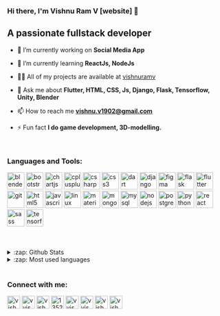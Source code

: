<!-- ### Hi there, I'm Vishnu Ram V [website] 👋
<h1 align="center">Hi 👋, I'm Vishnu Ram V</h1>
## A passionate fullstack developer


<p align="left"> <img src="https://komarev.com/ghpvc/?username=vishnuramv" alt="vishnuramv" /> </p>

- 🔭 I’m currently working on **Social Media App**

- 🌱 I’m currently learning **ReactJs, NodeJs**

- 👨‍💻 All of my projects are available at [github.com/vishnuramv](vishnuramv)

- 💬 Ask me about **Flutter, HTML, CSS, Js, Django, Flask, Tensorflow, Unity, Blender**

- 📫 How to reach me **vishnu.v1902@gmail.com**

- ⚡ Fun fact **I do game development, 3D-modelling.**

<p align="left"><img src="https://download.blender.org/branding/community/blender_community_badge_white.svg" alt="blender" width="40" height="40"/> <img src="https://devicons.github.io/devicon/devicon.git/icons/bootstrap/bootstrap-plain.svg" alt="bootstrap" width="40" height="40"/> <img src="https://www.chartjs.org/media/logo-title.svg" alt="chartjs" width="40" height="40"/> <img src="https://devicons.github.io/devicon/devicon.git/icons/cplusplus/cplusplus-original.svg" alt="cplusplus" width="40" height="40"/> <img src="https://devicons.github.io/devicon/devicon.git/icons/csharp/csharp-original.svg" alt="csharp" width="40" height="40"/> <img src="https://devicons.github.io/devicon/devicon.git/icons/css3/css3-original-wordmark.svg" alt="css3" width="40" height="40"/> <img src="https://www.vectorlogo.zone/logos/dartlang/dartlang-icon.svg" alt="dart" width="40" height="40"/> <img src="https://devicons.github.io/devicon/devicon.git/icons/django/django-original.svg" alt="django" width="40" height="40"/> <img src="https://www.vectorlogo.zone/logos/figma/figma-icon.svg" alt="figma" width="40" height="40"/> <img src="https://www.vectorlogo.zone/logos/pocoo_flask/pocoo_flask-icon.svg" alt="flask" width="40" height="40"/> <img src="https://www.vectorlogo.zone/logos/flutterio/flutterio-icon.svg" alt="flutter" width="40" height="40"/> <img src="https://www.vectorlogo.zone/logos/git-scm/git-scm-icon.svg" alt="git" width="40" height="40"/> <img src="https://devicons.github.io/devicon/devicon.git/icons/html5/html5-original-wordmark.svg" alt="html5" width="40" height="40"/> <img src="https://devicons.github.io/devicon/devicon.git/icons/javascript/javascript-original.svg" alt="javascript" width="40" height="40"/> <img src="https://devicons.github.io/devicon/devicon.git/icons/linux/linux-original.svg" alt="linux" width="40" height="40"/> <img src="https://raw.githubusercontent.com/prplx/svg-logos/5585531d45d294869c4eaab4d7cf2e9c167710a9/svg/materialize.svg" alt="materialize" width="40" height="40"/> <img src="https://devicons.github.io/devicon/devicon.git/icons/mongodb/mongodb-original-wordmark.svg" alt="mongodb" width="40" height="40"/> <img src="https://devicons.github.io/devicon/devicon.git/icons/mysql/mysql-original-wordmark.svg" alt="mysql" width="40" height="40"/> <img src="https://devicons.github.io/devicon/devicon.git/icons/nodejs/nodejs-original-wordmark.svg" alt="nodejs" width="40" height="40"/> <img src="https://devicons.github.io/devicon/devicon.git/icons/postgresql/postgresql-original-wordmark.svg" alt="postgresql" width="40" height="40"/> <img src="https://devicons.github.io/devicon/devicon.git/icons/python/python-original.svg" alt="python" width="40" height="40"/> <img src="https://devicons.github.io/devicon/devicon.git/icons/react/react-original-wordmark.svg" alt="react" width="40" height="40"/> <img src="https://devicons.github.io/devicon/devicon.git/icons/sass/sass-original.svg" alt="sass" width="40" height="40"/> <img src="https://www.vectorlogo.zone/logos/tensorflow/tensorflow-icon.svg" alt="tensorflow" width="40" height="40"/></p>

<p><img align="left" src="https://github-readme-stats.vercel.app/api/top-langs/?username=vishnuramv&layout=compact&hide=html" alt="vishnuramv" /></p>

<p>&nbsp;<img align="center" src="https://github-readme-stats.vercel.app/api?username=vishnuramv&show_icons=true" alt="vishnuramv" /></p>

<p align="center">
<a href="https://dev.to/vishnuramv" target="blank"><img align="center" src="https://cdn.jsdelivr.net/npm/simple-icons@3.0.1/icons/dev-dot-to.svg" alt="vishnuramv" height="30" width="30" /></a>
<a href="https://twitter.com/vvishnu__" target="blank"><img align="center" src="https://cdn.jsdelivr.net/npm/simple-icons@3.0.1/icons/twitter.svg" alt="vvishnu__" height="30" width="30" /></a>
<a href="https://linkedin.com/in/vishnu1902" target="blank"><img align="center" src="https://cdn.jsdelivr.net/npm/simple-icons@3.0.1/icons/linkedin.svg" alt="vishnu1902" height="30" width="30" /></a>
<a href="https://stackoverflow.com/users/13526964" target="blank"><img align="center" src="https://cdn.jsdelivr.net/npm/simple-icons@3.0.1/icons/stackoverflow.svg" alt="13526964" height="30" width="30" /></a>
<a href="https://fb.com/vvishnu1902" target="blank"><img align="center" src="https://cdn.jsdelivr.net/npm/simple-icons@3.0.1/icons/facebook.svg" alt="vvishnu1902" height="30" width="30" /></a>
<a href="https://instagram.com/vvishnu___" target="blank"><img align="center" src="https://cdn.jsdelivr.net/npm/simple-icons@3.0.1/icons/instagram.svg" alt="vvishnu___" height="30" width="30" /></a>
<a href="https://www.hackerrank.com/vishnu_v1902" target="blank"><img align="center" src="https://cdn.jsdelivr.net/npm/simple-icons@3.0.1/icons/hackerrank.svg" alt="vishnu_v1902" height="30" width="30" /></a>
<a href="https://www.geeksforgeeks.com/vishnuv1902" target="blank"><img align="center" src="https://cdn.jsdelivr.net/npm/simple-icons@3.0.1/icons/geeksforgeeks.svg" alt="vishnuv1902" height="30" width="30" /></a>
</p> -->

### Hi there, I'm Vishnu Ram V [website] 👋
## A passionate fullstack developer



- 🔭 I’m currently working on **Social Media App**

- 🌱 I’m currently learning **ReactJs, NodeJs**

- 👨‍💻 All of my projects are available at [vishnuramv](vishnuramv)

- 💬 Ask me about **Flutter, HTML, CSS, Js, Django, Flask, Tensorflow, Unity, Blender**

- 📫 How to reach me **vishnu.v1902@gmail.com**

- ⚡ Fun fact **I do game development, 3D-modelling.**


<br />

### Languages and Tools:

<p align="left">
    <img src="https://download.blender.org/branding/community/blender_community_badge_white.svg" alt="blender" width="40" height="40"/> 
    <img src="https://devicons.github.io/devicon/devicon.git/icons/bootstrap/bootstrap-plain.svg" alt="bootstrap" width="40" height="40"/> 
    <img src="https://www.chartjs.org/media/logo-title.svg" alt="chartjs" width="40" height="40"/> 
    <img src="https://devicons.github.io/devicon/devicon.git/icons/cplusplus/cplusplus-original.svg" alt="cplusplus" width="40" height="40"/> 
    <img src="https://devicons.github.io/devicon/devicon.git/icons/csharp/csharp-original.svg" alt="csharp" width="40" height="40"/> 
    <img src="https://devicons.github.io/devicon/devicon.git/icons/css3/css3-original-wordmark.svg" alt="css3" width="40" height="40"/> 
    <img src="https://www.vectorlogo.zone/logos/dartlang/dartlang-icon.svg" alt="dart" width="40" height="40"/> 
    <img src="https://devicons.github.io/devicon/devicon.git/icons/django/django-original.svg" alt="django" width="40" height="40"/> 
    <img src="https://www.vectorlogo.zone/logos/figma/figma-icon.svg" alt="figma" width="40" height="40"/> 
    <img src="https://www.vectorlogo.zone/logos/pocoo_flask/pocoo_flask-icon.svg" alt="flask" width="40" height="40"/> 
    <img src="https://www.vectorlogo.zone/logos/flutterio/flutterio-icon.svg" alt="flutter" width="40" height="40"/> 
    <img src="https://www.vectorlogo.zone/logos/git-scm/git-scm-icon.svg" alt="git" width="40" height="40"/> 
    <img src="https://devicons.github.io/devicon/devicon.git/icons/html5/html5-original-wordmark.svg" alt="html5" width="40" height="40"/> 
    <img src="https://devicons.github.io/devicon/devicon.git/icons/javascript/javascript-original.svg" alt="javascript" width="40" height="40"/> 
    <img src="https://devicons.github.io/devicon/devicon.git/icons/linux/linux-original.svg" alt="linux" width="40" height="40"/> 
    <img src="https://raw.githubusercontent.com/prplx/svg-logos/5585531d45d294869c4eaab4d7cf2e9c167710a9/svg/materialize.svg" alt="materialize" width="40" height="40"/> 
    <img src="https://devicons.github.io/devicon/devicon.git/icons/mongodb/mongodb-original-wordmark.svg" alt="mongodb" width="40" height="40"/> 
    <img src="https://devicons.github.io/devicon/devicon.git/icons/mysql/mysql-original-wordmark.svg" alt="mysql" width="40" height="40"/> 
    <img src="https://devicons.github.io/devicon/devicon.git/icons/nodejs/nodejs-original-wordmark.svg" alt="nodejs" width="40" height="40"/> 
    <img src="https://devicons.github.io/devicon/devicon.git/icons/postgresql/postgresql-original-wordmark.svg" alt="postgresql" width="40" height="40"/> 
    <img src="https://devicons.github.io/devicon/devicon.git/icons/python/python-original.svg" alt="python" width="40" height="40"/> 
    <img src="https://devicons.github.io/devicon/devicon.git/icons/react/react-original-wordmark.svg" alt="react" width="40" height="40"/> 
    <img src="https://devicons.github.io/devicon/devicon.git/icons/sass/sass-original.svg" alt="sass" width="40" height="40"/> <img src="https://www.vectorlogo.zone/logos/tensorflow/tensorflow-icon.svg" alt="tensorflow" width="40" height="40"/>
</p>

<!-- 
[<img align="left" alt="Visual Studio Code" width="26px" src="https://raw.githubusercontent.com/github/explore/80688e429a7d4ef2fca1e82350fe8e3517d3494d/topics/visual-studio-code/visual-studio-code.png" />][webdevplaylist]
[<img align="left" alt="HTML5" width="26px" src="https://raw.githubusercontent.com/github/explore/80688e429a7d4ef2fca1e82350fe8e3517d3494d/topics/html/html.png" />][webdevplaylist]
[<img align="left" alt="CSS3" width="26px" src="https://raw.githubusercontent.com/github/explore/80688e429a7d4ef2fca1e82350fe8e3517d3494d/topics/css/css.png" />][cssplaylist]
[<img align="left" alt="Sass" width="26px" src="https://raw.githubusercontent.com/github/explore/80688e429a7d4ef2fca1e82350fe8e3517d3494d/topics/sass/sass.png" />][cssplaylist]
[<img align="left" alt="JavaScript" width="26px" src="https://raw.githubusercontent.com/github/explore/80688e429a7d4ef2fca1e82350fe8e3517d3494d/topics/javascript/javascript.png" />][jsplaylist]
[<img align="left" alt="React" width="26px" src="https://raw.githubusercontent.com/github/explore/80688e429a7d4ef2fca1e82350fe8e3517d3494d/topics/react/react.png" />][reactplaylist]
[<img align="left" alt="Gatsby" width="26px" src="https://raw.githubusercontent.com/github/explore/e94815998e4e0713912fed477a1f346ec04c3da2/topics/gatsby/gatsby.png" />][webdevplaylist]
[<img align="left" alt="GraphQL" width="26px" src="https://raw.githubusercontent.com/github/explore/80688e429a7d4ef2fca1e82350fe8e3517d3494d/topics/graphql/graphql.png" />][webdevplaylist]
[<img align="left" alt="Node.js" width="26px" src="https://raw.githubusercontent.com/github/explore/80688e429a7d4ef2fca1e82350fe8e3517d3494d/topics/nodejs/nodejs.png" />][webdevplaylist]
[<img align="left" alt="Deno" width="26px" src="https://raw.githubusercontent.com/github/explore/361e2821e2dea67711cde99c9c40ed357061cf27/topics/deno/deno.png" />][webdevplaylist]
[<img align="left" alt="SQL" width="26px" src="https://raw.githubusercontent.com/github/explore/80688e429a7d4ef2fca1e82350fe8e3517d3494d/topics/sql/sql.png" />][webdevplaylist]
[<img align="left" alt="MySQL" width="26px" src="https://raw.githubusercontent.com/github/explore/80688e429a7d4ef2fca1e82350fe8e3517d3494d/topics/mysql/mysql.png" />][webdevplaylist]
[<img align="left" alt="MongoDB" width="26px" src="https://raw.githubusercontent.com/github/explore/80688e429a7d4ef2fca1e82350fe8e3517d3494d/topics/mongodb/mongodb.png" />][webdevplaylist]
[<img align="left" alt="Git" width="26px" src="https://raw.githubusercontent.com/github/explore/80688e429a7d4ef2fca1e82350fe8e3517d3494d/topics/git/git.png" />][webdevplaylist]
[<img align="left" alt="GitHub" width="26px" src="https://raw.githubusercontent.com/github/explore/78df643247d429f6cc873026c0622819ad797942/topics/github/github.png" />][webdevplaylist]
[<img align="left" alt="Terminal" width="26px" src="https://raw.githubusercontent.com/github/explore/80688e429a7d4ef2fca1e82350fe8e3517d3494d/topics/terminal/terminal.png" />][webdevplaylist] -->

<br />
<br />
<!-- 
<details>
  <summary>:zap: Recent Github Activity</summary> -->
  
<!--START_SECTION:activity-->
<!-- 1. 💪 Opened PR [#6](https://github.com//colbyfayock/50-projects-for-react-and-the-static-web/pull/6) in [colbyfayock/50-projects-for-react-and-the-static-web](https://github.com//colbyfayock/50-projects-for-react-and-the-static-web)
2. 🗣 Commented on [#249](https://github.com//abhisheknaiidu/awesome-github-profile-readme/issues/249) in [abhisheknaiidu/awesome-github-profile-readme](https://github.com//abhisheknaiidu/awesome-github-profile-readme)
3. 🗣 Commented on [#249](https://github.com//abhisheknaiidu/awesome-github-profile-readme/issues/249) in [abhisheknaiidu/awesome-github-profile-readme](https://github.com//abhisheknaiidu/awesome-github-profile-readme)
4. 💪 Opened PR [#249](https://github.com//abhisheknaiidu/awesome-github-profile-readme/pull/249) in [abhisheknaiidu/awesome-github-profile-readme](https://github.com//abhisheknaiidu/awesome-github-profile-readme)
5. ❗️ Closed issue [#9](https://github.com//jamesgeorge007/github-activity-readme/issues/9) in [jamesgeorge007/github-activity-readme](https://github.com//jamesgeorge007/github-activity-readme) -->
<!--END_SECTION:activity-->

</details>

<details>
  <summary>:zap: Github Stats</summary>

<p>&nbsp;<img align="center" src="https://github-readme-stats.vercel.app/api?username=vishnuramv&show_icons=true" alt="vishnuramv" /></p>
  <!-- <img align="left" alt="codeSTACKr's Github Stats" src="https://github-readme-stats.codestackr.vercel.app/api?username=codeSTACKr&show_icons=true&hide_border=true" /> -->

</details>

<details>
  <summary>:zap: Most used languages</summary>

<p><img align="left" src="https://github-readme-stats.vercel.app/api/top-langs/?username=vishnuramv&layout=compact&hide=html" alt="vishnuramv" /></p>
<br />


</details>
<br />

### Connect with me:

<a href="https://dev.to/vishnuramv" target="blank"><img align="center" src="https://cdn.jsdelivr.net/npm/simple-icons@3.0.1/icons/dev-dot-to.svg" alt="vishnuramv" height="30" width="30" /></a>
<a href="https://twitter.com/vvishnu__" target="blank"><img align="center" src="https://cdn.jsdelivr.net/npm/simple-icons@3.0.1/icons/twitter.svg" alt="vvishnu__" height="30" width="30" /></a>
<a href="https://linkedin.com/in/vishnu1902" target="blank"><img align="center" src="https://cdn.jsdelivr.net/npm/simple-icons@3.0.1/icons/linkedin.svg" alt="vishnu1902" height="30" width="30" /></a>
<a href="https://stackoverflow.com/users/13526964" target="blank"><img align="center" src="https://cdn.jsdelivr.net/npm/simple-icons@3.0.1/icons/stackoverflow.svg" alt="13526964" height="30" width="30" /></a>
<a href="https://facebook.com/vvishnu1902" target="blank"><img align="center" src="https://cdn.jsdelivr.net/npm/simple-icons@3.0.1/icons/facebook.svg" alt="vvishnu1902" height="30" width="30" /></a>
<a href="https://instagram.com/vvishnu___" target="blank"><img align="center" src="https://cdn.jsdelivr.net/npm/simple-icons@3.0.1/icons/instagram.svg" alt="vvishnu___" height="30" width="30" /></a>
<a href="https://www.hackerrank.com/vishnu_v1902" target="blank"><img align="center" src="https://cdn.jsdelivr.net/npm/simple-icons@3.0.1/icons/hackerrank.svg" alt="vishnu_v1902" height="30" width="30" /></a>
<a href="https://www.geeksforgeeks.com/vishnuv1902" target="blank"><img align="center" src="https://cdn.jsdelivr.net/npm/simple-icons@3.0.1/icons/geeksforgeeks.svg" alt="vishnuv1902" height="30" width="30" /></a>

[dev]: https://dev.to/vishnuramv
[twitter]: https://twitter.com/vvishnu__
[facebook]: https://facebook.com/vvishnu1902
[instagram]: https://instagram.com/vvishnu___
[linkedin]: https://linkedin.com/in/vishnu1902
[stackoverflow]: https://stackoverflow.com/users/13526964
[hackerrank]: https://www.hackerrank.com/vishnu_v1902
[geekforgeeks]: https://www.geeksforgeeks.com/vishnuv1902
[reactplaylist]: https://www.youtube.com/playlist?list=PLkwxH9e_vrAK4TdffpxKY3QGyHCpxFcQ0
